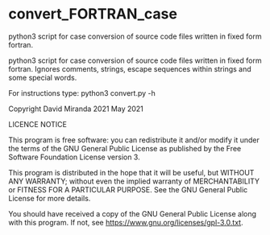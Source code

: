 # convert_FORTRAN_case
python3 script for case conversion of source code files written in fixed form fortran.


 python3 script for case conversion of source code files written in
 fixed form fortran. Ignores comments, strings, escape
 sequences within strings and some special words.

 For instructions type: python3 convert.py -h

 Copyright David Miranda 2021
 May 2021





 LICENCE NOTICE

 This program is free software: you can redistribute it and/or
 modify it under the terms of the GNU General Public License as
 published by the Free Software Foundation License version 3.

 This program is distributed in the hope that it will be useful,
 but WITHOUT ANY WARRANTY; without even the implied warranty of
 MERCHANTABILITY or FITNESS FOR A PARTICULAR PURPOSE.
 See the GNU General Public License for more details.

 You should have received a copy of the
 GNU General Public License along with this program.
 If not, see <https://www.gnu.org/licenses/gpl-3.0.txt>.

